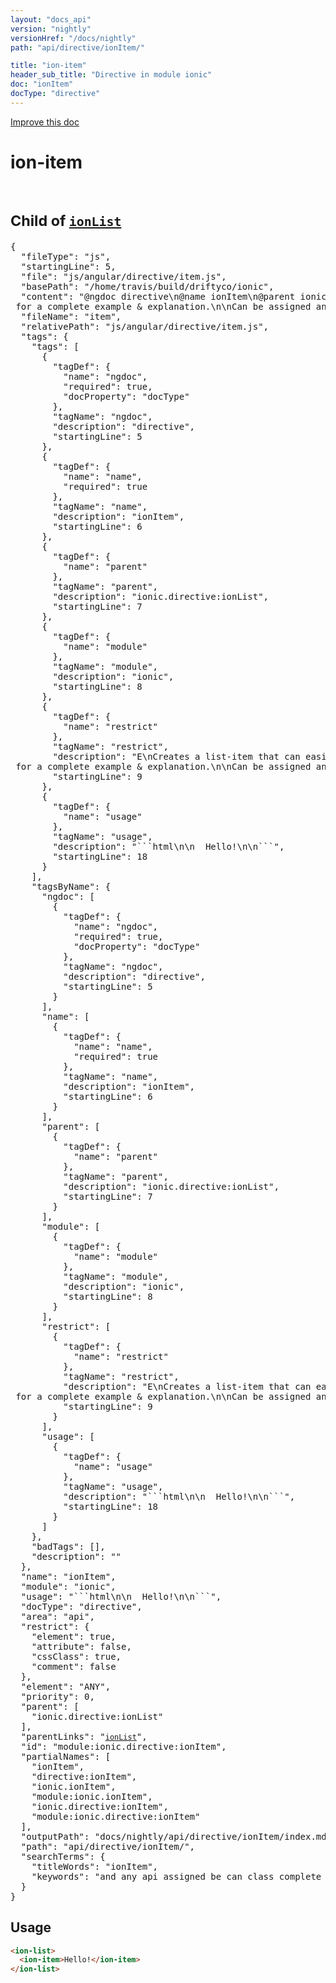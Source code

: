 ```yaml
---
layout: "docs_api"
version: "nightly"
versionHref: "/docs/nightly"
path: "api/directive/ionItem/"

title: "ion-item"
header_sub_title: "Directive in module ionic"
doc: "ionItem"
docType: "directive"
---
```


<div class="improve-docs">
  <a href='http://github.com/driftyco/ionic/edit/master/js/angular/directive/item.js#L5'>
    Improve this doc
  </a>
</div>




<h1 class="api-title">

  ion-item


<br />
<small>
  Child of <a href="/docs/nightly/api/directive/ionList/"><code>ionList</code></a>
</small>


</h1>














  
<pre>{
  "fileType": "js",
  "startingLine": 5,
  "file": "js/angular/directive/item.js",
  "basePath": "/home/travis/build/driftyco/ionic",
  "content": "@ngdoc directive\n@name ionItem\n@parent ionic.directive:ionList\n@module ionic\n@restrict E\nCreates a list-item that can easily be swiped,\ndeleted, reordered, edited, and more.\n\nSee <a href="/docs/nightly/api/directive/ionList/"><code>ionList</code></a> for a complete example & explanation.\n\nCan be assigned any item class name. See the\n[list CSS documentation](/docs/components/#list).\n\n@usage\n\n```html\n<ion-list>\n  <ion-item>Hello!</ion-item>\n</ion-list>\n```",
  "fileName": "item",
  "relativePath": "js/angular/directive/item.js",
  "tags": {
    "tags": [
      {
        "tagDef": {
          "name": "ngdoc",
          "required": true,
          "docProperty": "docType"
        },
        "tagName": "ngdoc",
        "description": "directive",
        "startingLine": 5
      },
      {
        "tagDef": {
          "name": "name",
          "required": true
        },
        "tagName": "name",
        "description": "ionItem",
        "startingLine": 6
      },
      {
        "tagDef": {
          "name": "parent"
        },
        "tagName": "parent",
        "description": "ionic.directive:ionList",
        "startingLine": 7
      },
      {
        "tagDef": {
          "name": "module"
        },
        "tagName": "module",
        "description": "ionic",
        "startingLine": 8
      },
      {
        "tagDef": {
          "name": "restrict"
        },
        "tagName": "restrict",
        "description": "E\nCreates a list-item that can easily be swiped,\ndeleted, reordered, edited, and more.\n\nSee <a href="/docs/nightly/api/directive/ionList/"><code>ionList</code></a> for a complete example & explanation.\n\nCan be assigned any item class name. See the\n[list CSS documentation](/docs/components/#list).",
        "startingLine": 9
      },
      {
        "tagDef": {
          "name": "usage"
        },
        "tagName": "usage",
        "description": "```html\n<ion-list>\n  <ion-item>Hello!</ion-item>\n</ion-list>\n```",
        "startingLine": 18
      }
    ],
    "tagsByName": {
      "ngdoc": [
        {
          "tagDef": {
            "name": "ngdoc",
            "required": true,
            "docProperty": "docType"
          },
          "tagName": "ngdoc",
          "description": "directive",
          "startingLine": 5
        }
      ],
      "name": [
        {
          "tagDef": {
            "name": "name",
            "required": true
          },
          "tagName": "name",
          "description": "ionItem",
          "startingLine": 6
        }
      ],
      "parent": [
        {
          "tagDef": {
            "name": "parent"
          },
          "tagName": "parent",
          "description": "ionic.directive:ionList",
          "startingLine": 7
        }
      ],
      "module": [
        {
          "tagDef": {
            "name": "module"
          },
          "tagName": "module",
          "description": "ionic",
          "startingLine": 8
        }
      ],
      "restrict": [
        {
          "tagDef": {
            "name": "restrict"
          },
          "tagName": "restrict",
          "description": "E\nCreates a list-item that can easily be swiped,\ndeleted, reordered, edited, and more.\n\nSee <a href="/docs/nightly/api/directive/ionList/"><code>ionList</code></a> for a complete example & explanation.\n\nCan be assigned any item class name. See the\n[list CSS documentation](/docs/components/#list).",
          "startingLine": 9
        }
      ],
      "usage": [
        {
          "tagDef": {
            "name": "usage"
          },
          "tagName": "usage",
          "description": "```html\n<ion-list>\n  <ion-item>Hello!</ion-item>\n</ion-list>\n```",
          "startingLine": 18
        }
      ]
    },
    "badTags": [],
    "description": ""
  },
  "name": "ionItem",
  "module": "ionic",
  "usage": "```html\n<ion-list>\n  <ion-item>Hello!</ion-item>\n</ion-list>\n```",
  "docType": "directive",
  "area": "api",
  "restrict": {
    "element": true,
    "attribute": false,
    "cssClass": true,
    "comment": false
  },
  "element": "ANY",
  "priority": 0,
  "parent": [
    "ionic.directive:ionList"
  ],
  "parentLinks": "<a href="/docs/nightly/api/directive/ionList/"><code>ionList</code></a>",
  "id": "module:ionic.directive:ionItem",
  "partialNames": [
    "ionItem",
    "directive:ionItem",
    "ionic.ionItem",
    "module:ionic.ionItem",
    "ionic.directive:ionItem",
    "module:ionic.directive:ionItem"
  ],
  "outputPath": "docs/nightly/api/directive/ionItem/index.md",
  "path": "api/directive/ionItem/",
  "searchTerms": {
    "titleWords": "ionItem",
    "keywords": "and any api assigned be can class complete creates css deleted directive docs documentation easily edited example explanation for html ionic ionitem item js list list-item md module more name reordered see swiped that the"
  }
}</pre>
<h2 id="usage">Usage</h2>
  
```html
<ion-list>
  <ion-item>Hello!</ion-item>
</ion-list>
```
  
  

  






